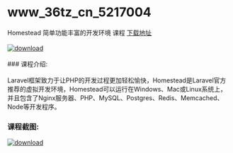 # www_36tz_cn_5217004
Homestead 简单功能丰富的开发环境 课程
[下载地址](http://www.36tz.cn/article/5217004 "下载地址")
<br/></br>[![download](http://36tz.cn/muke_img/2020_12_2-71-300x206.png "下载地址")](http://www.36tz.cn/article/5217004 "下载地址")
<br/></br>### 课程介绍:<br/></br>Laravel框架致力于让PHP的开发过程更加轻松愉快，Homestead是Laravel官方推荐的虚拟开发环境，Homestead可以运行在Windows、Mac或Linux系统上，并且包含了Nginx服务器、PHP、MySQL、Postgres、Redis、Memcached、Node等开发程序。

### 课程截图:
[![download](http://36tz.cn/muke_img/2020_12_1-78.png "下载地址")](http://www.36tz.cn/article/5217004 "下载地址")

